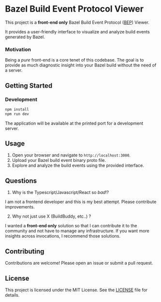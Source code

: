# Bazel Build Event Protocol Viewer

This project is a **front-end only** Bazel Build Event Protocol ([BEP](https://bazel.build/remote/bep-glossary)) Viewer. 

It provides a user-friendly interface to visualize and analyze build events generated by Bazel.

### Motivation
Being a _pure_ front-end is a core tenet of this codebase. The goal is to provide as much diagnostic insight into your Bazel build without the need of a server.

## Getting Started

### Development
```sh
npm install
npm run dev
```

The application will be available at the printed port for a development server.

## Usage

1. Open your browser and navigate to `http://localhost:3000`.
2. Upload your Bazel build event binary proto file.
3. Explore and analyze the build events using the provided interface.

## Questions

1. Why is the Typescript/Javascript/React so _bad_!?

  I am not a frontend developer and this is my best attempt. Please contribute improvements.

2. Why not just use X (BuildBuddy, etc..) ?

  I wanted a **front-end only** solution so that I can contribute it to the community and not have to manage any infrastructure. If you want more insights across invocations, I recommend those solutions.

## Contributing

Contributions are welcome! Please open an issue or submit a pull request.

## License

This project is licensed under the MIT License. See the [LICENSE](LICENSE) file for details.